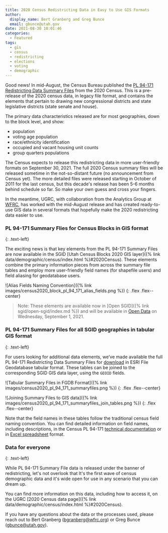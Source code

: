 ```yaml
---
title: 2020 Census Redistricting Data in Easy to Use GIS Formats
author:
  display_name: Bert Granberg and Greg Bunce
  email: gbunce@utah.gov
date: 2021-08-30 10:01:46
categories:
  - Featured
tags:
  - gis
  - census
  - redistricting
  - elections
  - voting
  - demographic
---
```


Good news! In mid-August, the Census Bureau published the [PL 94-171 Redistricting Data Summary Files](https://www.census.gov/programs-surveys/decennial-census/about/rdo/summary-files.html) from the 2020 Census. This is a pre-release of the 2020 census data, in legacy file format, and contains the elements that pertain to drawing new congressional districts and state legislative districts (state senate and house).
 
The primary data characteristics released are for most geographies, down to the block level, and show:
- population
- voting age population
- race/ethnicity identification
- occupied and vacant housing unit counts
- group quarters populations
 
The Census expects to release this redistricting data in more user-friendly formats on September 30, 2021. The full 2020 Census summary files will be released sometime in the not-so-distant future (no announcement from Census yet). The more detailed files were released starting in October of 2011 for the last census, but this decade's release has been 5-6 months behind schedule so far. So make your own guess and cross your fingers.

In the meantime, UGRC, with collaboration from the Analytics Group at [WFRC](https://wfrc.org/), has worked with the mid-August release and has created ready-to-use GIS data in several formats that hopefully make the 2020 redistricting data easier to use. 

###  PL 94-171 Summary Flies for Census Blocks in GIS format
{: .text-left}

The exciting news is that key elements from the PL 94-171 Summary Files are now available in the SGID [Utah Census Blocks 2020 GIS layer]({% link data/demographic/census/index.html %}#2020Census). These elements combine the primary information pieces from across the summary file tables and employ more user-friendly field names (for shapefile users) and field aliasing for geodatabase users.
 
![Alias Fields Naming Convention]({% link images/census2020_block_pl_94_171_alias_fields.png %}) 
{: .flex .flex--center}
 
> Note: These elements are available now in [Open SGID]({% link sgid/open-sgid/index.md %}) and will be available in [Open Data](https://opendata.gis.utah.gov/) on Wednesday, September 1, 2021. 

### PL 94-171 Summary Files for all SGID geographies in tabular GIS format
{: .text-left}

For users looking for additional data elements, we’ve made available the full PL 94-171 Redistricting Data Summary Files for [download](https://drive.google.com/uc?id=1p8-tWujKXXlH-VjFDLkRJ06VB207_Rmx&export=download) in ESRI File Geodatabase tabular format. These tables can be joined to the corresponding SGID GIS data layer, using the `GEOID` fields.

![Tabular Summary Files in FGDB Format]({% link images/census2020_pl_94_171_summaryfiles.png %}) 
{: .flex .flex--center}

![Joining Summary Files to GIS data]({% link images/census2020_pl_94_171_summaryfiles_join_tables.png %}) 
{: .flex .flex--center}

Note that the field names in these tables follow the traditional census field naming convention. You can find detailed information on field names, including descriptions, in the Census PL 94-171 [technical documentation](https://www2.census.gov/programs-surveys/decennial/2020/technical-documentation/complete-tech-docs/summary-file/2020Census_PL94_171Redistricting_StatesTechDoc_English.pdf) or in [Excel spreadsheet](https://www2.census.gov/programs-surveys/decennial/rdo/about/2020-census-program/Phase3/SupportMaterials/2020_PLSummaryFile_FieldNames.xlsx) format.


### Data for everyone
{: .text-left}

While PL 94-171 Summary File data is released under the banner of redistricting, let's not overlook that It's the first wave of census demographic data and it's wide open for use in any scenario that you can dream up.  

You can find more information on this data, including how to access it, on the UGRC [2020 Census data page]({% link data/demographic/census/index.html %}#2020Census). 

If you have any questions about the data or the processes used, please reach out to Bert Granberg (bgranberg@wfrc.org) or Greg Bunce (gbunce@utah.gov).

